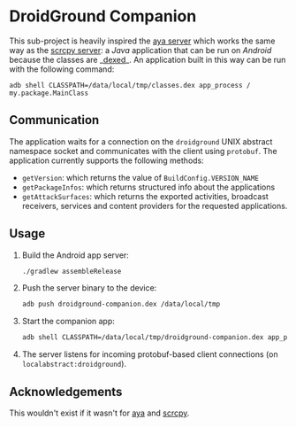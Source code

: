 # DroidGround Companion

This sub-project is heavily inspired the [aya server](https://github.com/liriliri/aya/tree/master/server) which works the same way as the [scrcpy server](https://github.com/Genymobile/scrcpy): a _Java_ application that can be run on _Android_ because the classes are _[dexed](<https://en.wikipedia.org/wiki/Dalvik_(software)>)\_. An application built in this way can be run with the following command:

```
adb shell CLASSPATH=/data/local/tmp/classes.dex app_process / my.package.MainClass
```

## Communication

The application waits for a connection on the `droidground` UNIX abstract namespace socket and communicates with the client using `protobuf`.
The application currently supports the following methods:

- `getVersion`: which returns the value of `BuildConfig.VERSION_NAME`
- `getPackageInfos`: which returns structured info about the applications
- `getAttackSurfaces`: which returns the exported activities, broadcast receivers, services and content providers for the requested applications.

## Usage

1. Build the Android app server:

   ```bash
   ./gradlew assembleRelease
   ```

2. Push the server binary to the device:

   ```bash
   adb push droidground-companion.dex /data/local/tmp
   ```

3. Start the companion app:

   ```bash
   adb shell CLASSPATH=/data/local/tmp/droidground-companion.dex app_process /system/bin com.secforce.droidground.Server
   ```

4. The server listens for incoming protobuf-based client connections (on `localabstract:droidground`).

## Acknowledgements

This wouldn't exist if it wasn't for [aya](https://github.com/liriliri/aya) and [scrcpy](https://github.com/Genymobile/scrcpy).
